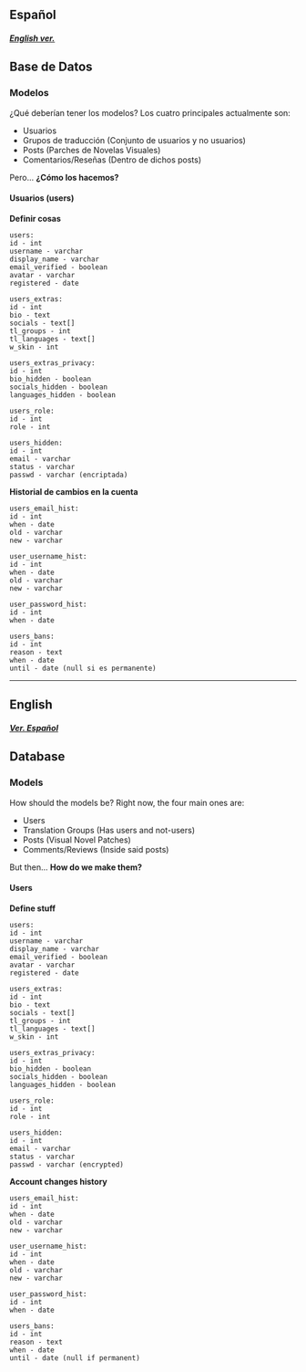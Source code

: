 Español
----------
##### [English ver.](#English)
## Base de Datos

### Modelos
¿Qué deberían tener los modelos?
Los cuatro principales actualmente son:
- Usuarios
- Grupos de traducción (Conjunto de usuarios y no usuarios)
- Posts (Parches de Novelas Visuales)
- Comentarios/Reseñas (Dentro de dichos posts)

Pero...
**¿Cómo los hacemos?**

#### Usuarios (users)
**Definir cosas**
```
users:
id - int
username - varchar
display_name - varchar
email_verified - boolean
avatar - varchar
registered - date

users_extras:
id - int
bio - text
socials - text[]
tl_groups - int
tl_languages - text[]
w_skin - int

users_extras_privacy:
id - int
bio_hidden - boolean
socials_hidden - boolean
languages_hidden - boolean

users_role:
id - int
role - int

users_hidden:
id - int
email - varchar
status - varchar
passwd - varchar (encriptada)
```
**Historial de cambios en la cuenta**
```
users_email_hist:
id - int
when - date
old - varchar
new - varchar

user_username_hist:
id - int
when - date
old - varchar
new - varchar

user_password_hist:
id - int
when - date

users_bans:
id - int
reason - text
when - date
until - date (null si es permanente)
```
-----------

English
----------
##### [Ver. Español](#Español)
## Database

### Models
How should the models be?
Right now, the four main ones are:
- Users
- Translation Groups (Has users and not-users)
- Posts (Visual Novel Patches)
- Comments/Reviews (Inside said posts)

But then...
**How do we make them?**

#### Users
**Define stuff**
```
users:
id - int
username - varchar
display_name - varchar
email_verified - boolean
avatar - varchar
registered - date

users_extras:
id - int
bio - text
socials - text[]
tl_groups - int
tl_languages - text[]
w_skin - int

users_extras_privacy:
id - int
bio_hidden - boolean
socials_hidden - boolean
languages_hidden - boolean

users_role:
id - int
role - int

users_hidden:
id - int
email - varchar
status - varchar
passwd - varchar (encrypted)
```
**Account changes history**
```
users_email_hist:
id - int
when - date
old - varchar
new - varchar

user_username_hist:
id - int
when - date
old - varchar
new - varchar

user_password_hist:
id - int
when - date

users_bans:
id - int
reason - text
when - date
until - date (null if permanent)
```
